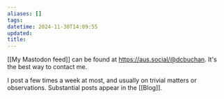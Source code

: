 ```yaml
---
aliases: []
tags: 
datetime: 2024-11-30T14:09:55
updated: 
title:
---
```

[[My Mastodon feed]] can be found at https://aus.social/@dcbuchan. It's the best way to contact me.

I post a few times a week at most, and usually on trivial matters or observations. Substantial posts appear in the [[Blog]].

